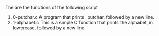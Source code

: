 The are the functions of the following script
1. 0-putchar.c	 A program that prints _putchar, followed by a new line.	
2. 1-alphabet.c	This is a simple C function that prints the alphabet, in lowercase, followed by a new line.
